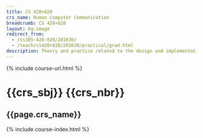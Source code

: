 ```yaml
---
title: CS 428+828
crs_name: Human Computer Communication
breadcrumb: CS 428+828
layout: bg-image
redirect_from:
  - /cs305-428-828/201630/
  - /teach/cs428+828/201630/practical/grad.html
description: Theory and practice related to the design and implementation of usable software and easy-to-learn interfaces. Specific topics will include user-centered design and task analysis; prototyping and the iterative design cycle; interface design and methods of evaluation.
---
```

{% include course-url.html %}
# {{crs_sbj}} {{crs_nbr}}
## {{page.crs_name}}

{% include course-index.html %}

